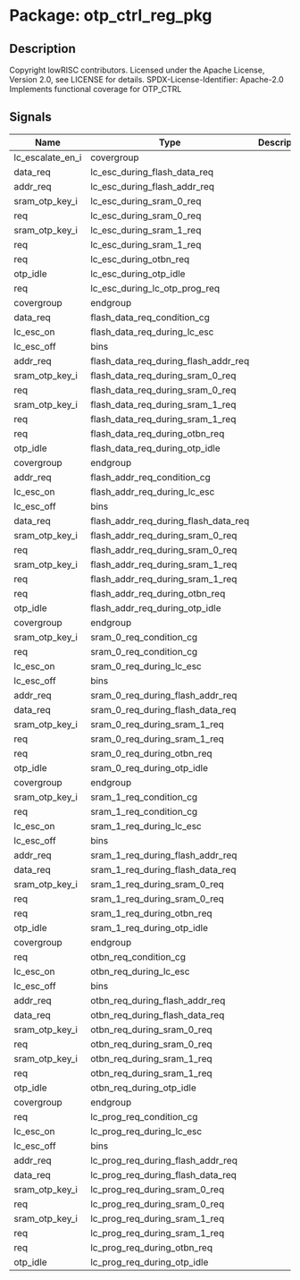 # Package: otp_ctrl_reg_pkg

## Description

Copyright lowRISC contributors.
 Licensed under the Apache License, Version 2.0, see LICENSE for details.
 SPDX-License-Identifier: Apache-2.0
 Implements functional coverage for OTP_CTRL
 

## Signals

| Name             | Type                                 | Description |
| ---------------- | ------------------------------------ | ----------- |
| lc_escalate_en_i | covergroup                           |             |
| data_req         | lc_esc_during_flash_data_req         |             |
| addr_req         | lc_esc_during_flash_addr_req         |             |
| sram_otp_key_i   | lc_esc_during_sram_0_req             |             |
| req              | lc_esc_during_sram_0_req             |             |
| sram_otp_key_i   | lc_esc_during_sram_1_req             |             |
| req              | lc_esc_during_sram_1_req             |             |
| req              | lc_esc_during_otbn_req               |             |
| otp_idle         | lc_esc_during_otp_idle               |             |
| req              | lc_esc_during_lc_otp_prog_req        |             |
| covergroup       | endgroup                             |             |
| data_req         | flash_data_req_condition_cg          |             |
| lc_esc_on        | flash_data_req_during_lc_esc         |             |
| lc_esc_off       | bins                                 |             |
| addr_req         | flash_data_req_during_flash_addr_req |             |
| sram_otp_key_i   | flash_data_req_during_sram_0_req     |             |
| req              | flash_data_req_during_sram_0_req     |             |
| sram_otp_key_i   | flash_data_req_during_sram_1_req     |             |
| req              | flash_data_req_during_sram_1_req     |             |
| req              | flash_data_req_during_otbn_req       |             |
| otp_idle         | flash_data_req_during_otp_idle       |             |
| covergroup       | endgroup                             |             |
| addr_req         | flash_addr_req_condition_cg          |             |
| lc_esc_on        | flash_addr_req_during_lc_esc         |             |
| lc_esc_off       | bins                                 |             |
| data_req         | flash_addr_req_during_flash_data_req |             |
| sram_otp_key_i   | flash_addr_req_during_sram_0_req     |             |
| req              | flash_addr_req_during_sram_0_req     |             |
| sram_otp_key_i   | flash_addr_req_during_sram_1_req     |             |
| req              | flash_addr_req_during_sram_1_req     |             |
| req              | flash_addr_req_during_otbn_req       |             |
| otp_idle         | flash_addr_req_during_otp_idle       |             |
| covergroup       | endgroup                             |             |
| sram_otp_key_i   | sram_0_req_condition_cg              |             |
| req              | sram_0_req_condition_cg              |             |
| lc_esc_on        | sram_0_req_during_lc_esc             |             |
| lc_esc_off       | bins                                 |             |
| addr_req         | sram_0_req_during_flash_addr_req     |             |
| data_req         | sram_0_req_during_flash_data_req     |             |
| sram_otp_key_i   | sram_0_req_during_sram_1_req         |             |
| req              | sram_0_req_during_sram_1_req         |             |
| req              | sram_0_req_during_otbn_req           |             |
| otp_idle         | sram_0_req_during_otp_idle           |             |
| covergroup       | endgroup                             |             |
| sram_otp_key_i   | sram_1_req_condition_cg              |             |
| req              | sram_1_req_condition_cg              |             |
| lc_esc_on        | sram_1_req_during_lc_esc             |             |
| lc_esc_off       | bins                                 |             |
| addr_req         | sram_1_req_during_flash_addr_req     |             |
| data_req         | sram_1_req_during_flash_data_req     |             |
| sram_otp_key_i   | sram_1_req_during_sram_0_req         |             |
| req              | sram_1_req_during_sram_0_req         |             |
| req              | sram_1_req_during_otbn_req           |             |
| otp_idle         | sram_1_req_during_otp_idle           |             |
| covergroup       | endgroup                             |             |
| req              | otbn_req_condition_cg                |             |
| lc_esc_on        | otbn_req_during_lc_esc               |             |
| lc_esc_off       | bins                                 |             |
| addr_req         | otbn_req_during_flash_addr_req       |             |
| data_req         | otbn_req_during_flash_data_req       |             |
| sram_otp_key_i   | otbn_req_during_sram_0_req           |             |
| req              | otbn_req_during_sram_0_req           |             |
| sram_otp_key_i   | otbn_req_during_sram_1_req           |             |
| req              | otbn_req_during_sram_1_req           |             |
| otp_idle         | otbn_req_during_otp_idle             |             |
| covergroup       | endgroup                             |             |
| req              | lc_prog_req_condition_cg             |             |
| lc_esc_on        | lc_prog_req_during_lc_esc            |             |
| lc_esc_off       | bins                                 |             |
| addr_req         | lc_prog_req_during_flash_addr_req    |             |
| data_req         | lc_prog_req_during_flash_data_req    |             |
| sram_otp_key_i   | lc_prog_req_during_sram_0_req        |             |
| req              | lc_prog_req_during_sram_0_req        |             |
| sram_otp_key_i   | lc_prog_req_during_sram_1_req        |             |
| req              | lc_prog_req_during_sram_1_req        |             |
| req              | lc_prog_req_during_otbn_req          |             |
| otp_idle         | lc_prog_req_during_otp_idle          |             |
